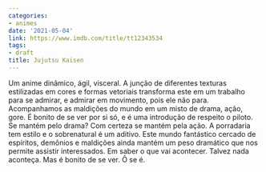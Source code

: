 ```yaml
---
categories:
- animes
date: '2021-05-04'
link: https://www.imdb.com/title/tt12343534
tags:
- draft
title: Jujutsu Kaisen
---
```


Um anime dinâmico, ágil, visceral. A junção de diferentes texturas estilizadas em cores e formas vetoriais transforma este em um trabalho para se admirar, e admirar em movimento, pois ele não para. Acompanhamos as maldições do mundo em um misto de drama, ação, gore. É bonito de se ver por si só, e é uma introdução de respeito o piloto. Se mantém pelo drama? Com certeza se mantém pela ação. A porradaria tem estilo e o sobrenatural é um aditivo. Este mundo fantástico cercado de espíritos, demônios e maldições ainda mantém um peso dramático que nos permite assistir interessados. Em saber o que vai acontecer. Talvez nada aconteça. Mas é bonito de se ver. Ô se é.
